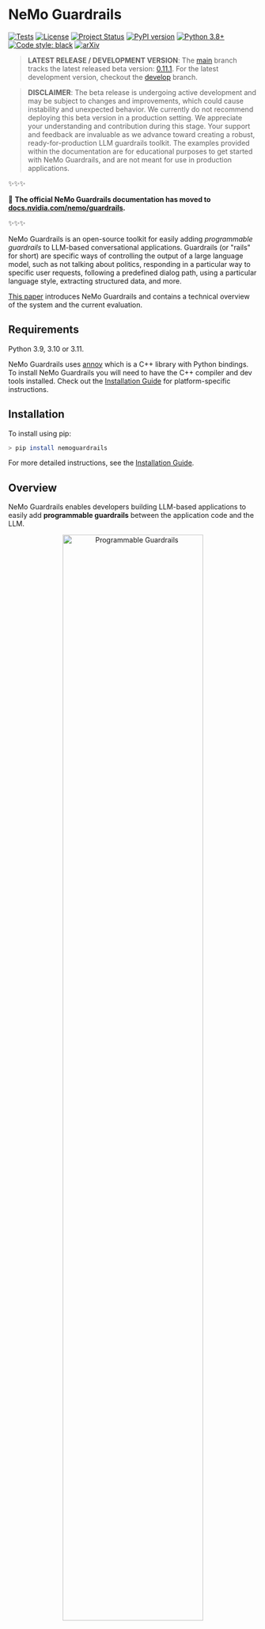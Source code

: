 # NeMo Guardrails

[![Tests](https://img.shields.io/badge/Tests-passing-green)](#)
[![License](https://img.shields.io/badge/License-Apache%202.0-brightgreen.svg)](https://github.com/NVIDIA/NeMo-Guardrails/blob/main/LICENSE.md)
[![Project Status](https://img.shields.io/badge/Status-beta-orange)](#)
[![PyPI version](https://badge.fury.io/py/nemoguardrails.svg)](https://badge.fury.io/py/nemoguardrails)
[![Python 3.8+](https://img.shields.io/badge/python-3.8%2B-green)](https://www.python.org/downloads/)
[![Code style: black](https://img.shields.io/badge/code%20style-black-000000.svg)](https://github.com/psf/black)
[![arXiv](https://img.shields.io/badge/arXiv-2310.10501-b31b1b.svg)](https://arxiv.org/abs/2310.10501)

> **LATEST RELEASE / DEVELOPMENT VERSION**: The [main](https://github.com/NVIDIA/NeMo-Guardrails/tree/main) branch tracks the latest released beta version: [0.11.1](https://github.com/NVIDIA/NeMo-Guardrails/tree/v0.11.1). For the latest development version, checkout the [develop](https://github.com/NVIDIA/NeMo-Guardrails/tree/develop) branch.

> **DISCLAIMER**: The beta release is undergoing active development and may be subject to changes and improvements, which could cause instability and unexpected behavior. We currently do not recommend deploying this beta version in a production setting. We appreciate your understanding and contribution during this stage. Your support and feedback are invaluable as we advance toward creating a robust, ready-for-production LLM guardrails toolkit. The examples provided within the documentation are for educational purposes to get started with NeMo Guardrails, and are not meant for use in production applications.

✨✨✨

📌 **The official NeMo Guardrails documentation has moved to [docs.nvidia.com/nemo/guardrails](https://docs.nvidia.com/nemo/guardrails).**

✨✨✨

NeMo Guardrails is an open-source toolkit for easily adding *programmable guardrails* to LLM-based conversational applications. Guardrails (or "rails" for short) are specific ways of controlling the output of a large language model, such as not talking about politics, responding in a particular way to specific user requests, following a predefined dialog path, using a particular language style, extracting structured data, and more.

[This paper](https://arxiv.org/abs/2310.10501) introduces NeMo Guardrails and contains a technical overview of the system and the current evaluation.

## Requirements

Python 3.9, 3.10 or 3.11.

NeMo Guardrails uses [annoy](https://github.com/spotify/annoy) which is a C++ library with Python bindings. To install NeMo Guardrails you will need to have the C++ compiler and dev tools installed. Check out the [Installation Guide](https://docs.nvidia.com/nemo/guardrails/getting-started/installation-guide.html#prerequisites) for platform-specific instructions.

## Installation

To install using pip:

```bash
> pip install nemoguardrails
```

For more detailed instructions, see the [Installation Guide](https://docs.nvidia.com/nemo/guardrails/getting-started/installation-guide.html).

## Overview

<!-- start-documentation-reuse -->

NeMo Guardrails enables developers building LLM-based applications to easily add **programmable guardrails** between the application code and the LLM.

<div align="center">
  <img src="https://github.com/NVIDIA/NeMo-Guardrails/raw/develop/docs/_static/images/programmable_guardrails.png"  width="75%" alt="Programmable Guardrails">
</div>

Key benefits of adding *programmable guardrails* include:

- **Building Trustworthy, Safe, and Secure LLM-based Applications:** you can define rails to guide and safeguard conversations; you can choose to define the behavior of your LLM-based application on specific topics and prevent it from engaging in discussions on unwanted topics.

- **Connecting models, chains, and other services securely:** you can connect an LLM to other services (a.k.a. tools) seamlessly and securely.

- **Controllable dialog**: you can steer the LLM to follow pre-defined conversational paths, allowing you to design the interaction following conversation design best practices and enforce standard operating procedures (e.g., authentication, support).

<!-- end-documentation-reuse -->

### Protecting against LLM Vulnerabilities

NeMo Guardrails provides several mechanisms for protecting an LLM-powered chat application against common LLM vulnerabilities, such as jailbreaks and prompt injections. Below is a sample overview of the protection offered by different guardrails configuration for the example [ABC Bot](./examples/bots/abc) included in this repository. For more details, please refer to the [LLM Vulnerability Scanning](https://docs.nvidia.com/nemo/guardrails/evaluation/llm-vulnerability-scanning.html) page.

<div align="center">
<img src="https://github.com/NVIDIA/NeMo-Guardrails/raw/develop/docs/_static/images/abc-llm-vulnerability-scan-results.png" width="500">
</div>

### Use Cases

You can use programmable guardrails in different types of use cases:

1. **Question Answering** over a set of documents (a.k.a. Retrieval Augmented Generation): Enforce fact-checking and output moderation.
2. **Domain-specific Assistants** (a.k.a. chatbots): Ensure the assistant stays on topic and follows the designed conversational flows.
3. **LLM Endpoints**: Add guardrails to your custom LLM for safer customer interaction.
4. **LangChain Chains**: If you use LangChain for any use case, you can add a guardrails layer around your chains.
5. **Agents (COMING SOON)**: Add guardrails to your LLM-based agent.

### Usage

To add programmable guardrails to your application you can use the Python API or a guardrails server (see the [Server Guide](https://docs.nvidia.com/nemo/guardrails/user-guides/server-guide.html) for more details). Using the Python API is similar to using the LLM directly. Calling the guardrails layer instead of the LLM requires only minimal changes to the code base, and it involves two simple steps:

1. Loading a guardrails configuration and creating an `LLMRails` instance.
2. Making the calls to the LLM using the `generate`/`generate_async` methods.

```python
from nemoguardrails import LLMRails, RailsConfig

# Load a guardrails configuration from the specified path.
config = RailsConfig.from_path("PATH/TO/CONFIG")
rails = LLMRails(config)

completion = rails.generate(
    messages=[{"role": "user", "content": "Hello world!"}]
)
```

Sample output:

```json
{"role": "assistant", "content": "Hi! How can I help you?"}
```

The input and output format for the `generate` method is similar to the [Chat Completions API](https://platform.openai.com/docs/guides/gpt/chat-completions-api) from OpenAI.

#### Async API

NeMo Guardrails is an async-first toolkit as the core mechanics are implemented using the Python async model. The public methods have both a sync and an async version. For example: `LLMRails.generate` and `LLMRails.generate_async`.

### Supported LLMs

You can use NeMo Guardrails with multiple LLMs like OpenAI GPT-3.5, GPT-4, LLaMa-2, Falcon, Vicuna, or Mosaic. For more details, check out the [Supported LLM Models](https://docs.nvidia.com/nemo/guardrails/user-guides/configuration-guide.html#supported-llm-models) section in the Configuration Guide.

### Types of Guardrails

NeMo Guardrails supports five main types of guardrails:

<div align="center">
  <img src="https://github.com/NVIDIA/NeMo-Guardrails/raw/develop/docs/_static/images/programmable_guardrails_flow.png"  width="75%" alt="Programmable Guardrails Flow">
</div>

1. **Input rails**: applied to the input from the user; an input rail can reject the input, stopping any additional processing, or alter the input (e.g., to mask potentially sensitive data, to rephrase).

2. **Dialog rails**: influence how the LLM is prompted; dialog rails operate on canonical form messages for details see [Colang Guide](https://docs.nvidia.com/nemo/guardrails/user-guides/colang-language-syntax-guide.html)) and determine if an action should be executed, if the LLM should be invoked to generate the next step or a response, if a predefined response should be used instead, etc.

3. **Retrieval rails**: applied to the retrieved chunks in the case of a RAG (Retrieval Augmented Generation) scenario; a retrieval rail can reject a chunk, preventing it from being used to prompt the LLM, or alter the relevant chunks (e.g., to mask potentially sensitive data).

4. **Execution rails**: applied to input/output of the custom actions (a.k.a. tools), that need to be called by the LLM.

5. **Output rails**: applied to the output generated by the LLM; an output rail can reject the output, preventing it from being returned to the user, or alter it (e.g., removing sensitive data).

### Guardrails Configuration

A guardrails configuration defines the **LLM(s)** to be used and **one or more guardrails**. A guardrails configuration can include any number of input/dialog/output/retrieval/execution rails. A configuration without any configured rails will essentially forward the requests to the LLM.

The standard structure for a guardrails configuration folder looks like this:

```
.
├── config
│   ├── actions.py
│   ├── config.py
│   ├── config.yml
│   ├── rails.co
│   ├── ...
```

The `config.yml` contains all the general configuration options, such as LLM models, active rails, and custom configuration data". The `config.py` file contains any custom initialization code and the `actions.py` contains any custom python actions. For a complete overview, see the [Configuration Guide](https://docs.nvidia.com/nemo/guardrails/user-guides/configuration-guide.html).

Below is an example `config.yml`:

```yaml
# config.yml
models:
  - type: main
    engine: openai
    model: gpt-3.5-turbo-instruct

rails:
  # Input rails are invoked when new input from the user is received.
  input:
    flows:
      - check jailbreak
      - mask sensitive data on input

  # Output rails are triggered after a bot message has been generated.
  output:
    flows:
      - self check facts
      - self check hallucination
      - activefence moderation on input

  config:
    # Configure the types of entities that should be masked on user input.
    sensitive_data_detection:
      input:
        entities:
          - PERSON
          - EMAIL_ADDRESS
```

The `.co` files included in a guardrails configuration contain the Colang definitions (see the next section for a quick overview of what Colang is) that define various types of rails. Below is an example `greeting.co` file which defines the dialog rails for greeting the user.

```colang
define user express greeting
  "Hello!"
  "Good afternoon!"

define flow
  user express greeting
  bot express greeting
  bot offer to help

define bot express greeting
  "Hello there!"

define bot offer to help
  "How can I help you today?"
```

Below is an additional example of Colang definitions for a dialog rail against insults:

```colang
define user express insult
  "You are stupid"

define flow
  user express insult
  bot express calmly willingness to help
```

### Colang

To configure and implement various types of guardrails, this toolkit introduces **Colang**, a modeling language specifically created for designing flexible, yet controllable, dialogue flows. Colang has a python-like syntax and is designed to be simple and intuitive, especially for developers.

```{note}
Currently two versions of Colang, 1.0 and 2.0, are supported and Colang 1.0 is the default. Versions 0.1.0 up to 0.7.1 of NeMo Guardrails used Colang 1.0 exclusively. Versions 0.8.0 introduced Colang 2.0-alpha and version 0.9.0 introduced Colang 2.0-beta. We expect Colang 2.0 to go out of Beta and replace 1.0 as the default option in NeMo Guardrails version 0.12.0.
```

For a brief introduction to the Colang 1.0 syntax, see the [Colang 1.0 Language Syntax Guide](https://docs.nvidia.com/nemo/guardrails/user-guides/colang-language-syntax-guide.html).

To get started with Colang 2.0, see the [Colang 2.0 Documentation](https://docs.nvidia.com/nemo/guardrails/colang-2/overview.html).

### Guardrails Library

NeMo Guardrails comes with a set of [built-in guardrails](https://docs.nvidia.com/nemo/guardrails/user-guides/guardrails-library.html).

```{note}
The built-in guardrails are only intended to enable you to get started quickly with NeMo Guardrails. For production use cases, further development and testing of the rails are needed.
```

Currently, the NeMo Guardrails library includes guardrails for:

- [Jailbreak Detection](https://docs.nvidia.com/nemo/guardrails/user-guides/guardrails-library.html#jailbreak-detection-heuristics)
- [Self-Check Input Moderation](https://docs.nvidia.com/nemo/guardrails/user-guides/guardrails-library.html#self-input-output)
- [Self-Check Output Moderation](https://docs.nvidia.com/nemo/guardrails/user-guides/guardrails-library.html#self-check-output)
- [Self-Check Fact-checking](https://docs.nvidia.com/nemo/guardrails/user-guides/guardrails-library.html#fact-checking)
- [Hallucination Detection](https://docs.nvidia.com/nemo/guardrails/user-guides/guardrails-library.html#hallucination-detection)
- [AlignScore-based Fact-checking](https://docs.nvidia.com/nemo/guardrails/user-guides/guardrails-library.html#alignscore-based-fact-checking)
- [LlamaGuard-based Content Moderation](https://docs.nvidia.com/nemo/guardrails/user-guides/guardrails-library.html#llama-guard-based-content-moderation)
- [RAG hallucination detection using Patronus Lynx](https://docs.nvidia.com/nemo/guardrails/user-guides/guardrails-library.html#patronus-lynx-based-rag-hallucination-detection)
- [Presidio-based Sensitive Data Detection](https://docs.nvidia.com/nemo/guardrails/user-guides/guardrails-library.html#presidio-based-sensitive-data-detection)
- [Input moderation using ActiveFence](https://docs.nvidia.com/nemo/guardrails/user-guides/guardrails-library.html#activefence)
- [RAG Hallucination detection using Got It AI's TruthChecker API](https://docs.nvidia.com/nemo/guardrails/user-guides/guardrails-library.html#got-it-ai)
- [AutoAlign-based guardrails](https://docs.nvidia.com/nemo/guardrails/user-guides/guardrails-library.html#autoalign)

## CLI

NeMo Guardrails also comes with a built-in CLI.

```bash
$ nemoguardrails --help

Usage: nemoguardrails [OPTIONS] COMMAND [ARGS]...

actions-server    Start a NeMo Guardrails actions server.
chat              Start an interactive chat session.
evaluate          Run an evaluation task.
server            Start a NeMo Guardrails server.
```

### Guardrails Server

You can use the NeMo Guardrails CLI to start a guardrails server. The server can load one or more configurations from the specified folder and expose and HTTP API for using them.

```
nemoguardrails server [--config PATH/TO/CONFIGS] [--port PORT]
```

For example, to get a chat completion for a `sample` config, you can use the `/v1/chat/completions` endpoint:

```
POST /v1/chat/completions
```

```json
{
    "config_id": "sample",
    "messages": [{
      "role":"user",
      "content":"Hello! What can you do for me?"
    }]
}
```

Sample output:

```json
{"role": "assistant", "content": "Hi! How can I help you?"}
```

#### Docker

To start a guardrails server, you can also use a Docker container. NeMo Guardrails provides a [Dockerfile](./Dockerfile) that you can use to build a `nemoguardrails` image. For further information, see the [using Docker](https://docs.nvidia.com/nemo/guardrails/user-guides/advanced/using-docker.html) section.

## Integration with LangChain

NeMo Guardrails integrates seamlessly with LangChain. You can easily wrap a guardrails configuration around a LangChain chain (or any `Runnable`). You can also call a LangChain chain from within a guardrails configuration. For more details, check out the [LangChain Integration Documentation](https://docs.nvidia.com/nemo/guardrails/user-guides/langchain/langchain-integration.html)

## Evaluation

Evaluating the safety of a LLM-based conversational application is a complex task and still an open research question. To support proper evaluation, NeMo Guardrails provides the following:

1. An [evaluation tool](nemoguardrails/evaluate/README.md), i.e. `nemoguardrails evaluate`, with support for topical rails, fact-checking, moderation (jailbreak and output moderation) and hallucination.
2. An experimental [red-teaming interface](https://docs.nvidia.com/nemo/guardrails/security/red-teaming.html).
3. Sample LLM Vulnerability Scanning Reports, e.g, [ABC Bot - LLM Vulnerability Scan Results](https://docs.nvidia.com/nemo/guardrails/evaluation/llm-vulnerability-scanning.html)

## How is this different?

There are many ways guardrails can be added to an LLM-based conversational application. For example: explicit moderation endpoints (e.g., OpenAI, ActiveFence), critique chains (e.g. constitutional chain), parsing the output (e.g. guardrails.ai), individual guardrails (e.g., LLM-Guard), hallucination detection for RAG applications (e.g., Got It AI, Patronus Lynx).

NeMo Guardrails aims to provide a flexible toolkit that can integrate all these complementary approaches into a cohesive LLM guardrails layer. For example, the toolkit provides out-of-the-box integration with ActiveFence, AlignScore and LangChain chains.

To the best of our knowledge, NeMo Guardrails is the only guardrails toolkit that also offers a solution for modeling the dialog between the user and the LLM. This enables on one hand the ability to guide the dialog in a precise way. On the other hand it enables fine-grained control for when certain guardrails should be used, e.g., use fact-checking only for certain types of questions.

## Learn More

- [Documentation](https://docs.nvidia.com/nemo/guardrails)
- [Getting Started Guide](https://docs.nvidia.com/nemo/guardrails/getting-started)
- [Examples](./examples)
- [FAQs](https://docs.nvidia.com/nemo/guardrails/faqs.html)
- [Security Guidelines](https://docs.nvidia.com/nemo/guardrails/security/guidelines.html)

## Inviting the community to contribute

The example rails residing in the repository are excellent starting points. We enthusiastically invite the community to contribute towards making the power of trustworthy, safe, and secure LLMs accessible to everyone. For guidance on setting up a development environment and how to contribute to NeMo Guardrails, see the [contributing guidelines](./CONTRIBUTING.md).

## License

This toolkit is licensed under the [Apache License, Version 2.0](http://www.apache.org/licenses/LICENSE-2.0).

## How to cite

If you use this work, please cite the [EMNLP 2023 paper](https://aclanthology.org/2023.emnlp-demo.40) that introduces it.

```bibtex
@inproceedings{rebedea-etal-2023-nemo,
    title = "{N}e{M}o Guardrails: A Toolkit for Controllable and Safe {LLM} Applications with Programmable Rails",
    author = "Rebedea, Traian  and
      Dinu, Razvan  and
      Sreedhar, Makesh Narsimhan  and
      Parisien, Christopher  and
      Cohen, Jonathan",
    editor = "Feng, Yansong  and
      Lefever, Els",
    booktitle = "Proceedings of the 2023 Conference on Empirical Methods in Natural Language Processing: System Demonstrations",
    month = dec,
    year = "2023",
    address = "Singapore",
    publisher = "Association for Computational Linguistics",
    url = "https://aclanthology.org/2023.emnlp-demo.40",
    doi = "10.18653/v1/2023.emnlp-demo.40",
    pages = "431--445",
}
```
